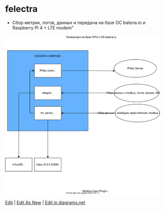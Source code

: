# felectra

* Сбор метрик, логов, данных и передача на базе ОС balena.io и Raspberry PI 4 + LTE modem"

![felectra diagram](/pictures/felectra-diagram.drawio.svg)

<a href="http://jgraph.github.io/drawio-github/edit-diagram.html?repo=joyshmitz/felectra&path=/pictures/felectra-diagram.drawio.svg" target="_blank">Edit</a> | <a href="https://app.diagrams.net/#Uhttps%3A%2F%2Fraw.githubusercontent.com%2Fjgraph%2Fdrawio-github%2Fmaster%2Fdiagram.png" target="_blank">Edit As New</a> | <a href="https://app.diagrams.net/#Hjoyshmitz%2Ffelectra%2Fmaster%2Fpictures%2Ffelectra-diagram.drawio.svg" target="_blank">Edit in diagrams.net</a>
